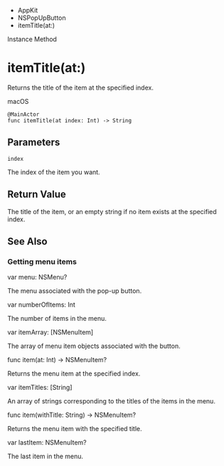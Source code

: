 

- AppKit
- NSPopUpButton
-  itemTitle(at:) 

Instance Method

# itemTitle(at:)

Returns the title of the item at the specified index.

macOS

``` source
@MainActor
func itemTitle(at index: Int) -> String
```

## Parameters 

`index`  

The index of the item you want.

## Return Value

The title of the item, or an empty string if no item exists at the specified index.

## See Also

### Getting menu items

var menu: NSMenu?

The menu associated with the pop-up button.

var numberOfItems: Int

The number of items in the menu.

var itemArray: [NSMenuItem]

The array of menu item objects associated with the button.

func item(at: Int) -> NSMenuItem?

Returns the menu item at the specified index.

var itemTitles: [String]

An array of strings corresponding to the titles of the items in the menu.

func item(withTitle: String) -> NSMenuItem?

Returns the menu item with the specified title.

var lastItem: NSMenuItem?

The last item in the menu.

